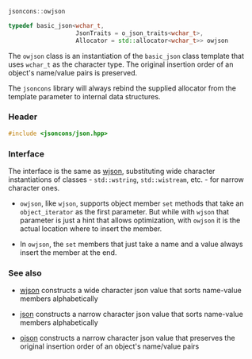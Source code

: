 ```c++
jsoncons::owjson

typedef basic_json<wchar_t,
                   JsonTraits = o_json_traits<wchar_t>,
                   Allocator = std::allocator<wchar_t>> owjson
```
The `owjson` class is an instantiation of the `basic_json` class template that uses `wchar_t` as the character type. The original insertion order of an object's name/value pairs is preserved. 

The `jsoncons` library will always rebind the supplied allocator from the template parameter to internal data structures.

### Header
```c++
#include <jsoncons/json.hpp>
```
### Interface

The interface is the same as [wjson](wjson), substituting wide character instantiations of classes - `std::wstring`, `std::wistream`, etc. - for narrow character ones.

- `owjson`, like `wjson`, supports object member `set` methods that take an `object_iterator` as the first parameter. But while with `wjson` that parameter is just a hint that allows optimization, with `owjson` it is the actual location where to insert the member.

- In `owjson`, the `set` members that just take a name and a value always insert the member at the end.

### See also

- [wjson](wjson) constructs a wide character json value that sorts name-value members alphabetically

- [json](json) constructs a narrow character json value that sorts name-value members alphabetically

- [ojson](ojson) constructs a narrow character json value that preserves the original insertion order of an object's name/value pairs

